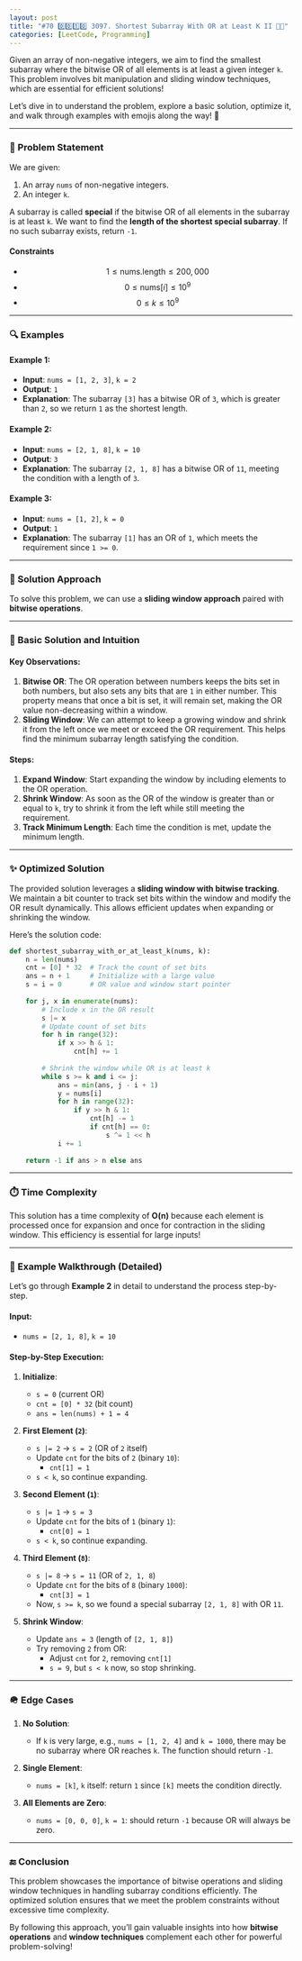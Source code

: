 ```yaml
---
layout: post  
title: "#70 0️⃣0️⃣1️⃣0️⃣ 3097. Shortest Subarray With OR at Least K II 🧠🚀"  
categories: [LeetCode, Programming]  
---
```


Given an array of non-negative integers, we aim to find the smallest subarray where the bitwise OR of all elements is at least a given integer `k`. This problem involves bit manipulation and sliding window techniques, which are essential for efficient solutions! 

Let’s dive in to understand the problem, explore a basic solution, optimize it, and walk through examples with emojis along the way! 🚀

---

### 📝 Problem Statement

We are given:

1. An array `nums` of non-negative integers.
2. An integer `k`.

A subarray is called **special** if the bitwise OR of all elements in the subarray is at least `k`. We want to find the **length of the shortest special subarray**. If no such subarray exists, return `-1`.

#### Constraints
- $$ 1 \leq \text{nums.length} \leq 200,000 $$
- $$ 0 \leq \text{nums}[i] \leq 10^9 $$
- $$ 0 \leq k \leq 10^9 $$

---

### 🔍 Examples

#### Example 1:
- **Input**: `nums = [1, 2, 3]`, `k = 2`
- **Output**: `1`
- **Explanation**: The subarray `[3]` has a bitwise OR of `3`, which is greater than `2`, so we return `1` as the shortest length.

#### Example 2:
- **Input**: `nums = [2, 1, 8]`, `k = 10`
- **Output**: `3`
- **Explanation**: The subarray `[2, 1, 8]` has a bitwise OR of `11`, meeting the condition with a length of `3`.

#### Example 3:
- **Input**: `nums = [1, 2]`, `k = 0`
- **Output**: `1`
- **Explanation**: The subarray `[1]` has an OR of `1`, which meets the requirement since `1 >= 0`.

---

### 🧠 Solution Approach

To solve this problem, we can use a **sliding window approach** paired with **bitwise operations**.

---

### 🚀 Basic Solution and Intuition

#### Key Observations:
1. **Bitwise OR**: The OR operation between numbers keeps the bits set in both numbers, but also sets any bits that are `1` in either number. This property means that once a bit is set, it will remain set, making the OR value non-decreasing within a window.
2. **Sliding Window**: We can attempt to keep a growing window and shrink it from the left once we meet or exceed the OR requirement. This helps find the minimum subarray length satisfying the condition.

#### Steps:
1. **Expand Window**: Start expanding the window by including elements to the OR operation.
2. **Shrink Window**: As soon as the OR of the window is greater than or equal to `k`, try to shrink it from the left while still meeting the requirement.
3. **Track Minimum Length**: Each time the condition is met, update the minimum length.

---

### ✨ Optimized Solution

The provided solution leverages a **sliding window with bitwise tracking**. We maintain a bit counter to track set bits within the window and modify the OR result dynamically. This allows efficient updates when expanding or shrinking the window.

Here’s the solution code:

```python
def shortest_subarray_with_or_at_least_k(nums, k):
    n = len(nums)
    cnt = [0] * 32  # Track the count of set bits
    ans = n + 1     # Initialize with a large value
    s = i = 0       # OR value and window start pointer
    
    for j, x in enumerate(nums):
        # Include x in the OR result
        s |= x
        # Update count of set bits
        for h in range(32):
            if x >> h & 1:
                cnt[h] += 1
        
        # Shrink the window while OR is at least k
        while s >= k and i <= j:
            ans = min(ans, j - i + 1)
            y = nums[i]
            for h in range(32):
                if y >> h & 1:
                    cnt[h] -= 1
                    if cnt[h] == 0:
                        s ^= 1 << h
            i += 1
    
    return -1 if ans > n else ans
```

---

### ⏱️ Time Complexity

This solution has a time complexity of **O(n)** because each element is processed once for expansion and once for contraction in the sliding window. This efficiency is essential for large inputs!

---

### 🧐 Example Walkthrough (Detailed)

Let’s go through **Example 2** in detail to understand the process step-by-step.

#### Input:
- `nums = [2, 1, 8]`, `k = 10`

#### Step-by-Step Execution:

1. **Initialize**:
   - `s = 0` (current OR)
   - `cnt = [0] * 32` (bit count)
   - `ans = len(nums) + 1 = 4`

2. **First Element (`2`)**:
   - `s |= 2` → `s = 2` (OR of `2` itself)
   - Update `cnt` for the bits of `2` (binary `10`):
     - `cnt[1] = 1`
   - `s < k`, so continue expanding.

3. **Second Element (`1`)**:
   - `s |= 1` → `s = 3`
   - Update `cnt` for the bits of `1` (binary `1`):
     - `cnt[0] = 1`
   - `s < k`, so continue expanding.

4. **Third Element (`8`)**:
   - `s |= 8` → `s = 11` (OR of `2, 1, 8`)
   - Update `cnt` for the bits of `8` (binary `1000`):
     - `cnt[3] = 1`
   - Now, `s >= k`, so we found a special subarray `[2, 1, 8]` with OR `11`.

5. **Shrink Window**:
   - Update `ans = 3` (length of `[2, 1, 8]`)
   - Try removing `2` from OR:
     - Adjust `cnt` for `2`, removing `cnt[1]`
     - `s = 9`, but `s < k` now, so stop shrinking.

---

### 🪖 Edge Cases

1. **No Solution**:
   - If `k` is very large, e.g., `nums = [1, 2, 4]` and `k = 1000`, there may be no subarray where OR reaches `k`. The function should return `-1`.

2. **Single Element**:
   - `nums = [k]`, `k` itself: return `1` since `[k]` meets the condition directly.

3. **All Elements are Zero**:
   - `nums = [0, 0, 0]`, `k = 1`: should return `-1` because OR will always be zero.

---

### 🔚 Conclusion

This problem showcases the importance of bitwise operations and sliding window techniques in handling subarray conditions efficiently. The optimized solution ensures that we meet the problem constraints without excessive time complexity.

By following this approach, you’ll gain valuable insights into how **bitwise operations** and **window techniques** complement each other for powerful problem-solving!

